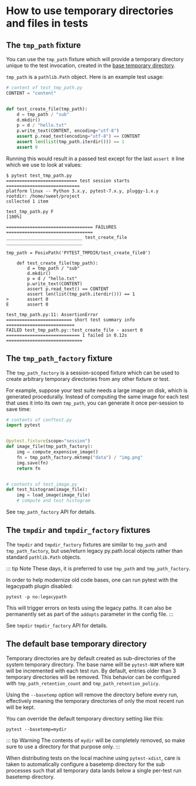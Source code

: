 # How to use temporary directories and files in tests

## The `tmp_path` fixture

You can use the `tmp_path` fixture which will provide a temporary directory unique to the test invocation, created in the [base temporary directory](/python/pytest/how_to_guides/temp#the-default-base-temporary-directory).

`tmp_path` is a `pathlib.Path` object. Here is an example test usage:

```python
# content of test_tmp_path.py
CONTENT = "content"


def test_create_file(tmp_path):
    d = tmp_path / "sub"
    d.mkdir()
    p = d / "hello.txt"
    p.write_text(CONTENT, encoding="utf-8")
    assert p.read_text(encoding="utf-8") == CONTENT
    assert len(list(tmp_path.iterdir())) == 1
    assert 0
```

Running this would result in a passed test except for the last `assert 0` line which we use to look at values:

```shell
$ pytest test_tmp_path.py
=========================== test session starts ============================
platform linux -- Python 3.x.y, pytest-7.x.y, pluggy-1.x.y
rootdir: /home/sweet/project
collected 1 item

test_tmp_path.py F                                                   [100%]

================================= FAILURES =================================
_____________________________ test_create_file _____________________________

tmp_path = PosixPath('PYTEST_TMPDIR/test_create_file0')

    def test_create_file(tmp_path):
        d = tmp_path / "sub"
        d.mkdir()
        p = d / "hello.txt"
        p.write_text(CONTENT)
        assert p.read_text() == CONTENT
        assert len(list(tmp_path.iterdir())) == 1
>       assert 0
E       assert 0

test_tmp_path.py:11: AssertionError
========================= short test summary info ==========================
FAILED test_tmp_path.py::test_create_file - assert 0
============================ 1 failed in 0.12s =============================
```

## The `tmp_path_factory` fixture

The `tmp_path_factory` is a session-scoped fixture which can be used to create arbitrary temporary directories from any other fixture or test.

For example, suppose your test suite needs a large image on disk, which is generated procedurally. Instead of computing the same image for each test that uses it into its own `tmp_path`, you can generate it once per-session to save time:

```python
# contents of conftest.py
import pytest


@pytest.fixture(scope="session")
def image_file(tmp_path_factory):
    img = compute_expensive_image()
    fn = tmp_path_factory.mktemp("data") / "img.png"
    img.save(fn)
    return fn


# contents of test_image.py
def test_histogram(image_file):
    img = load_image(image_file)
    # compute and test histogram
```

See `tmp_path_factory` API for details.

## The `tmpdir` and `tmpdir_factory` fixtures

The `tmpdir` and `tmpdir_factory` fixtures are similar to `tmp_path` and `tmp_path_factory`, but use/return legacy py.path.local objects rather than standard `pathlib.Path` objects.

::: tip Note
These days, it is preferred to use `tmp_path` and `tmp_path_factory`.

In order to help modernize old code bases, one can run pytest with the legacypath plugin disabled:

```shell
pytest -p no:legacypath
```

This will trigger errors on tests using the legacy paths. It can also be permanently set as part of the `addopts` parameter in the config file.
:::

See `tmpdir` `tmpdir_factory` API for details.

## The default base temporary directory

Temporary directories are by default created as sub-directories of the system temporary directory. The base name will be `pytest-NUM` where `NUM` will be incremented with each test run. By default, entries older than 3 temporary directories will be removed. This behavior can be configured with `tmp_path_retention_count` and `tmp_path_retention_policy`.

Using the `--basetemp` option will remove the directory before every run, effectively meaning the temporary directories of only the most recent run will be kept.

You can override the default temporary directory setting like this:

```shell
pytest --basetemp=mydir
```

::: tip Warning
The contents of `mydir` will be completely removed, so make sure to use a directory for that purpose only.
:::

When distributing tests on the local machine using `pytest-xdist`, care is taken to automatically configure a basetemp directory for the sub processes such that all temporary data lands below a single per-test run basetemp directory.